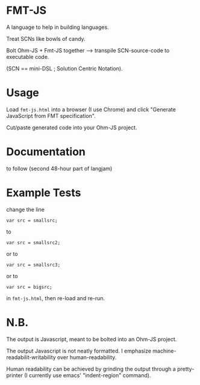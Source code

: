 # FMT-JS
A language to help in building languages.

Treat SCNs like bowls of candy.

Bolt Ohm-JS + Fmt-JS together --> transpile SCN-source-code to executable code.

(SCN == mini-DSL ; Solution Centric Notation).

# Usage
Load `fmt-js.html` into a browser (I use Chrome) and click "Generate JavaScript from FMT specification".

Cut/paste generated code into your Ohm-JS project.

# Documentation
to follow (second 48-hour part of langjam)

# Example Tests
change the line
```
var src = smallsrc;
```

to
```
var src = smallsrc2;
```

or to
```
var src = smallsrc3;
```

or to
```
var src = bigsrc;
```

in `fmt-js.html`, then re-load and re-run.

# N.B.

The output is Javascript, meant to be bolted into an Ohm-JS project.

The output Javascript is not neatly formatted.  I emphasize machine-readabilit-writability over human-readability.

Human readability can be achieved by grinding the output through a pretty-printer (I currently use emacs' "indent-region" command).
